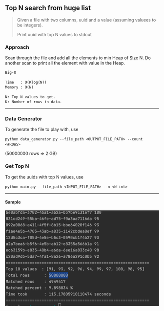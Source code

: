 ## Top N search from huge list


> Given a file with two columns, uuid and a value (assuming valuees to be integers).
> 
> Print uuid with top N values to stdout


### Approach

Scan through the file and add all the elements to min Heap of Size N.
Do another scan to print all the element with value in the Heap.

```
Big-O

Time   : O(Klog(N))
Memory : O(N)

N: Top N values to get. 
K: Number of rows in data.
```

---

### Data Generator
To generate the file to play with, use

`python data_generator.py --file_path <OUTPUT_FILE_PATH> --count <#ROWS>`

(50000000 rows => 2 GB)


### Get Top N 
To get the uuids with top N values, use

`python main.py --file_path <INPUT_FILE_PATH> --n <N int>`

---

#### Sample

![img.png](img.png)